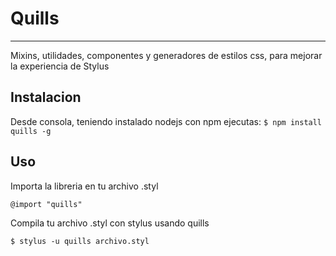 # Quills
---
Mixins, utilidades, componentes y generadores de estilos css, para mejorar la experiencia de Stylus


## Instalacion
Desde consola, teniendo instalado nodejs con npm ejecutas:
`$ npm install quills -g`


## Uso
Importa la libreria en tu archivo .styl
```
@import "quills"
```
Compila tu archivo .styl con stylus usando quills
```
$ stylus -u quills archivo.styl
```